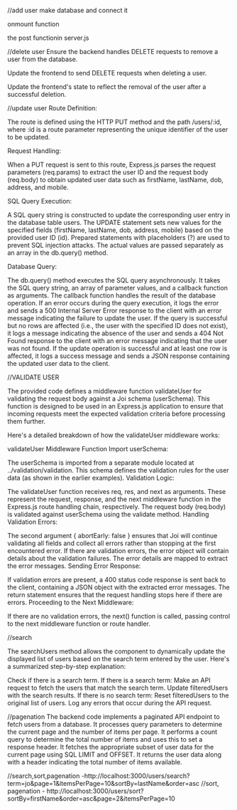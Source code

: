 //add user
make database and connect it

onmount function

the post functionin server.js


//delete user
Ensure the backend handles DELETE requests to remove a user from the database.

Update the frontend to send DELETE requests when deleting a user.

Update the frontend's state to reflect the removal of the user after a successful deletion.


//update user
Route Definition:

The route is defined using the HTTP PUT method and the path /users/:id, where :id is a route parameter representing the unique identifier of the user to be updated.

Request Handling:

When a PUT request is sent to this route, Express.js parses the request parameters (req.params) to extract the user ID and the request body (req.body) to obtain updated user data such as firstName, lastName, dob, address, and mobile.

SQL Query Execution:

A SQL query string is constructed to update the corresponding user entry in the database table users. The UPDATE statement sets new values for the specified fields (firstName, lastName, dob, address, mobile) based on the provided user ID (id).
Prepared statements with placeholders (?) are used to prevent SQL injection attacks. The actual values are passed separately as an array in the db.query() method.

Database Query:

The db.query() method executes the SQL query asynchronously. It takes the SQL query string, an array of parameter values, and a callback function as arguments.
The callback function handles the result of the database operation. If an error occurs during the query execution, it logs the error and sends a 500 Internal Server Error response to the client with an error message indicating the failure to update the user.
If the query is successful but no rows are affected (i.e., the user with the specified ID does not exist), it logs a message indicating the absence of the user and sends a 404 Not Found response to the client with an error message indicating that the user was not found.
If the update operation is successful and at least one row is affected, it logs a success message and sends a JSON response containing the updated user data to the client.


//VALIDATE USER

The provided code defines a middleware function validateUser for validating the request body against a Joi schema (userSchema). This function is designed to be used in an Express.js application to ensure that incoming requests meet the expected validation criteria before processing them further.

Here's a detailed breakdown of how the validateUser middleware works:

validateUser Middleware Function
Import userSchema:

The userSchema is imported from a separate module located at ../validation/validation.
This schema defines the validation rules for the user data (as shown in the earlier examples).
Validation Logic:

The validateUser function receives req, res, and next as arguments. These represent the request, response, and the next middleware function in the Express.js route handling chain, respectively.
The request body (req.body) is validated against userSchema using the validate method.
Handling Validation Errors:

The second argument { abortEarly: false } ensures that Joi will continue validating all fields and collect all errors rather than stopping at the first encountered error.
If there are validation errors, the error object will contain details about the validation failures.
The error details are mapped to extract the error messages.
Sending Error Response:

If validation errors are present, a 400 status code response is sent back to the client, containing a JSON object with the extracted error messages.
The return statement ensures that the request handling stops here if there are errors.
Proceeding to the Next Middleware:

If there are no validation errors, the next() function is called, passing control to the next middleware function or route handler.




//search

The searchUsers method allows the component to dynamically update the displayed list of users based on the search term entered by the user. Here's a summarized step-by-step explanation:

Check if there is a search term.
If there is a search term:
    Make an API request to fetch the users that match the search term.
    Update filteredUsers with the search results.
If there is no search term:
    Reset filteredUsers to the original list of users.
Log any errors that occur during the API request.


//pagenation 
The backend code implements a paginated API endpoint to fetch users from a database.
It processes query parameters to determine the current page and the number of items per page.
It performs a count query to determine the total number of items and uses this to set a response header.
It fetches the appropriate subset of user data for the current page using SQL LIMIT and OFFSET.
It returns the user data along with a header indicating the total number of items available.




//search,sort,pagenation -http://localhost:3000/users/search?term=jo&page=1&itemsPerPage=10&sortBy=lastName&order=asc
//sort, pagenation - http://localhost:3000/users/sort?sortBy=firstName&order=asc&page=2&itemsPerPage=10
